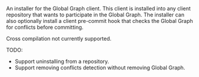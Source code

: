 An installer for the Global Graph client. This client is installed into any client repository that wants to participate in the Global Graph. The installer can also optionally install a client pre-commit hook that checks the Global Graph for conflicts before committing.

Cross compilation not currently supported.

TODO:
 - Support uninstalling from a repository.
 - Support removing conflicts detection without removing Global Graph.